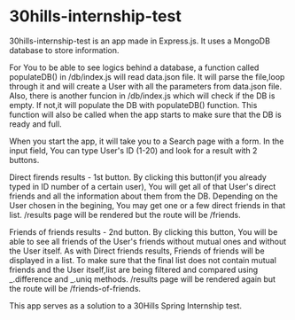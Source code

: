 # 30hills-internship-test

30hills-internship-test is an app made in Express.js. It uses a MongoDB database to store information.

For You to be able to see logics behind a database, a function called populateDB() in /db/index.js will read data.json file.
It will parse the file,loop through it and will create a User with all the parameters from data.json file.
Also, there is another funcion in /db/index.js which will check if the DB is empty. If not,it will populate the DB with populateDB() function.
This function will also be called when the app starts to make sure that the DB is ready and full.

When you start the app, it will take you to a Search page with a form. In the input field, You can type User's ID (1-20) and look for a result with 2 buttons.


Direct firends results - 1st button.
By clicking this button(if you already typed in ID number of a certain user), You will get all of that User's direct friends and all the information about them from the DB. Depending on the User chosen in the begining, You may get one or a few direct friends in that list.
/results page will be rendered but the route will be /friends.


Friends of friends results - 2nd button.
By clicking this button, You will be able to see all friends of the User's friends without mutual ones and without the User itself. As with Direct friends results, Friends of friends will be displayed in a list.
To make sure that the final list does not contain mutual friends and the User itself,list are being filtered and compared using _.difference and _.uniq methods.
/results page will be rendered again but the route will be /friends-of-friends.

This app serves as a solution to a 30Hills Spring Internship test.



